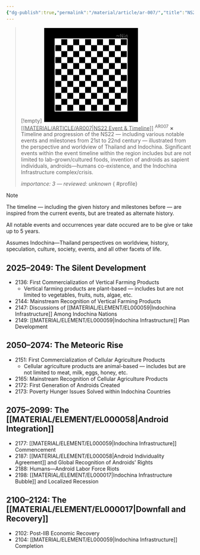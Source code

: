```yaml
---
{"dg-publish":true,"permalink":"/material/article/ar-007/","title":"NS22 Event & Timeline","tags":["-article","-meta"]}
---
```


>[!empty]
> ![PlaceholderIcon.png|icon](/img/user/RESOURCE/ASSET/OTHER/PlaceholderIcon.png) <u class="title">[[MATERIAL/ARTICLE/AR007\|NS22 Event & Timeline]]</u> <sup class="title">AR007</sup> <b class="title">×</b>
> Timeline and progression of the NS22 — including various notable events and milestones from 21st to 22nd century — illustrated from the perspective and worldview of Thailand and Indochina. Significant events within the event timeline within the region includes but are not limited to lab-grown/cultured foods, invention of androids as sapient individuals, androids—humans co-existence, and the Indochina Infrastructure complex/crisis.
> 
> <i class="small">importance: 3 — reviewed: unknown</i>
{ #profile}



>[!note]
> The timeline — including the given history and milestones before —  are inspired from the current events, but are treated as alternate history. 
> 
> All notable events and occurrences year date occured are to be give or take up to 5 years.
> 
> Assumes Indochina—Thailand perspectives on worldview, history, speculation, culture, society, events, and all other facets of life.

## 2025–2049: The Silent Development

- 2136: First Commercialization of Vertical Farming Products
	- Vertical farming products are plant-based — includes but are not limited to vegetables, fruits, nuts, algae, etc.
- 2144: Mainstream Recognition of Vertical Farming Products 
- 2147: Discussions of [[MATERIAL/ELEMENT/EL000059\|Indochina Infrastructure]] Among Indochina Nations
- 2149: [[MATERIAL/ELEMENT/EL000059\|Indochina Infrastructure]] Plan Development

## 2050–2074: The Meteoric Rise

- 2151: First Commercialization of Cellular Agriculture Products
	- Cellular agriculture products are animal-based — includes but are not limited to meat, milk, eggs, honey, etc.
- 2165: Mainstream Recognition of Cellular Agriculture Products 
- 2172: First Generation of Androids Created
- 2173: Poverty Hunger Issues Solved within Indochina Countries

## 2075–2099: The [[MATERIAL/ELEMENT/EL000058\|Android Integration]]

- 2177: [[MATERIAL/ELEMENT/EL000059\|Indochina Infrastructure]] Commencement
- 2187: [[MATERIAL/ELEMENT/EL000058\|Android Individuality Agreement]] and Global Recognition of Androids' Rights
- 2188: Humans—Android Labor Force Riots
- 2198: [[MATERIAL/ELEMENT/EL000017\|Indochina Infrastructure Bubble]] and Localized Recession

## 2100–2124: The [[MATERIAL/ELEMENT/EL000017\|Downfall and Recovery]]

- 2102: Post-IIB Economic Recovery
- 2104: [[MATERIAL/ELEMENT/EL000059\|Indochina Infrastructure]] Completion
